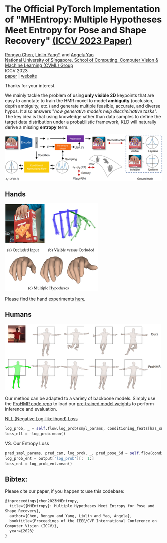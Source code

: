 # The Official PyTorch Implementation of "MHEntropy: Multiple Hypotheses Meet Entropy for Pose and Shape Recovery" [(ICCV 2023 Paper)]()

[Rongyu Chen](https://gloryyrolg.github.io/), [Linlin Yang*](https://mu4yang.com/), and [Angela Yao](https://www.comp.nus.edu.sg/~ayao/)<br>
[National University of Singapore, School of Computing, Computer Vision & Machine Learning (CVML) Group](https://cvml.comp.nus.edu.sg/)<br>
ICCV 2023<br>
[paper](https://openaccess.thecvf.com/content/ICCV2023/papers/Chen_MHEntropy_Entropy_Meets_Multiple_Hypotheses_for_Pose_and_Shape_Recovery_ICCV_2023_paper.pdf) | [website](https://gloryyrolg.github.io/MHEntropy/)

Thanks for your interest.

We mainly tackle the problem of using **only visible 2D** keypoints that are easy to annotate to train the HMR model to model **ambiguity** (occlusion, depth ambiguity, etc.) and generate multiple feasible, accurate, and diverse hypos. It also answers "*how generative models help discriminative tasks*". The key idea is that using knowledge rather than data samples to define the target data distribution under a probabilistic framework, KLD will naturally derive a missing **entropy** term.

[<img src="./assets/framework.png" width="800"/>]()

## Hands

[<img src="./assets/teaser.png" width="300"/>]()

Please find the hand experiments [here](https://github.com/GloryyrolG/MHEntropy/blob/master/hand/README.md).

## Humans

[<img src="./assets/humans.png" width="500"/>]()

Our method can be adapted to a variety of backbone models. Simply use the [ProHMR code repo](https://github.com/nkolot/ProHMR/tree/master) to load our [pre-trained model weights](https://drive.google.com/file/d/19gaxHvpTB5f6ojYECSc8uXXdLtghTxGC/view?usp=sharing) to perform inference and evaluation.

[NLL (Negative Log-likelihood) Loss](https://github.com/nkolot/ProHMR/blob/3b1a9926f97ba1c77f1cb97151da2a59d2f16d11/prohmr/models/prohmr.py#L236)
```python
log_prob, _ = self.flow.log_prob(smpl_params, conditioning_feats[has_smpl_params])
loss_nll = -log_prob.mean()
```
VS. Our Entropy Loss
```python
pred_smpl_params, pred_cam, log_prob, _, pred_pose_6d = self.flow(conditioning_feats, num_samples=num_samples-1)
log_prob_ent = output['log_prob'][:, 1:]
loss_ent = log_prob_ent.mean()
```

## Bibtex:
Please cite our paper, if you happen to use this codebase:

```
@inproceedings{chen2023MHEntropy,
  title={{MHEntropy}: Multiple Hypotheses Meet Entropy for Pose and Shape Recovery},
  author={Chen, Rongyu and Yang, Linlin and Yao, Angela},
  booktitle={Proceedings of the IEEE/CVF International Conference on Computer Vision (ICCV)},
  year={2023}
}
```
